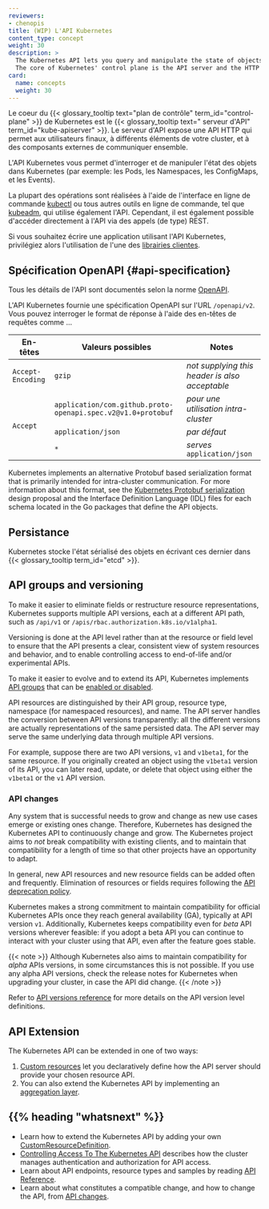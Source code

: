 ```yaml
---
reviewers:
- chenopis
title: (WIP) L'API Kubernetes
content_type: concept
weight: 30
description: >
  The Kubernetes API lets you query and manipulate the state of objects in Kubernetes.
  The core of Kubernetes' control plane is the API server and the HTTP API that it exposes. Users, the different parts of your cluster, and external components all communicate with one another through the API server.
card:
  name: concepts
  weight: 30
---
```


<!-- overview -->

Le coeur du {{< glossary_tooltip text="plan de contrôle" term_id="control-plane" >}} 
de Kubernetes est le {{< glossary_tooltip text=" serveur d'API" term_id="kube-apiserver" >}}. 
Le serveur d'API expose une API HTTP qui permet aux utilisateurs finaux, à différents éléments de votre cluster, 
et à des composants externes de communiquer ensemble.

L'API Kubernetes vous permet d'interroger et de manipuler l'état des objets dans Kubernetes
(par exemple: les Pods, les Namespaces, les ConfigMaps, et les Events).

La plupart des opérations sont réalisées à l'aide de l'interface en ligne de commande 
[kubectl](/fr/docs/reference/kubectl/overview/) 
ou tous autres outils en ligne de commande, tel que 
[kubeadm](/fr/docs/reference/setup-tools/kubeadm/), qui utilise également l'API.
Cependant, il est également possible d'accéder directement à l'API via des appels (de type) REST.

<!-- Most operations can be performed through the
[kubectl](/docs/reference/kubectl/overview/) command-line interface or other
command-line tools, such as
[kubeadm](/docs/reference/setup-tools/kubeadm/), which in turn use the
API. However, you can also access the API directly using REST calls. -->

Si vous souhaitez écrire une application utilisant l'API Kubernetes, privilégiez alors l'utilisation de l'une des [librairies clientes](/docs/reference/using-api/client-libraries/).

<!-- body -->

## Spécification OpenAPI {#api-specification}

Tous les détails de l'API sont documentés selon la norme [OpenAPI](https://www.openapis.org/). 

L'API Kubernetes fournie une spécification OpenAPI sur l'URL `/openapi/v2`.
Vous pouvez interroger le format de réponse à l'aide des en-têtes de requêtes comme ...

<!-- The Kubernetes API server serves an OpenAPI spec via the `/openapi/v2` endpoint.
You can request the response format using request headers as follows: -->

<table>
  <caption style="display:none">Valeurs possibles des en-têtes de requêtes des requêtes OpenAPI v2</caption>
  <thead>
     <tr>
        <th>En-têtes</th>
        <th style="min-width: 50%;">Valeurs possibles</th>
        <th>Notes</th>
     </tr>
  </thead>
  <tbody>
     <tr>
        <td><code>Accept-Encoding</code></td>
        <td><code>gzip</code></td>
        <td><em>not supplying this header is also acceptable</em></td>
     </tr>
     <tr>
        <td rowspan="3"><code>Accept</code></td>
        <td><code>application/com.github.proto-openapi.spec.v2@v1.0+protobuf</code></td>
        <td><em>pour une utilisation intra-cluster</em></td>
     </tr>
     <tr>
        <td><code>application/json</code></td>
        <td><em>par défaut</em></td>
     </tr>
     <tr>
        <td><code>*</code></td>
        <td><em>serves </em><code>application/json</code></td>
     </tr>
  </tbody>
</table>

Kubernetes implements an alternative Protobuf based serialization format that
is primarily intended for intra-cluster communication. For more information
about this format, see the [Kubernetes Protobuf serialization](https://github.com/kubernetes/community/blob/master/contributors/design-proposals/api-machinery/protobuf.md) design proposal and the
Interface Definition Language (IDL) files for each schema located in the Go
packages that define the API objects.

## Persistance

Kubernetes stocke l'état sérialisé des objets en écrivant ces dernier dans
{{< glossary_tooltip term_id="etcd" >}}.

## API groups and versioning

To make it easier to eliminate fields or restructure resource representations,
Kubernetes supports multiple API versions, each at a different API path, such
as `/api/v1` or `/apis/rbac.authorization.k8s.io/v1alpha1`.

Versioning is done at the API level rather than at the resource or field level
to ensure that the API presents a clear, consistent view of system resources
and behavior, and to enable controlling access to end-of-life and/or
experimental APIs.

To make it easier to evolve and to extend its API, Kubernetes implements
[API groups](/docs/reference/using-api/#api-groups) that can be
[enabled or disabled](/docs/reference/using-api/#enabling-or-disabling).

API resources are distinguished by their API group, resource type, namespace
(for namespaced resources), and name. The API server handles the conversion between
API versions transparently: all the different versions are actually representations
of the same persisted data. The API server may serve the same underlying data
through multiple API versions.

For example, suppose there are two API versions, `v1` and `v1beta1`, for the same
resource. If you originally created an object using the `v1beta1` version of its
API, you can later read, update, or delete that object
using either the `v1beta1` or the `v1` API version.

### API changes

Any system that is successful needs to grow and change as new use cases emerge or existing ones change.
Therefore, Kubernetes has designed the Kubernetes API to continuously change and grow.
The Kubernetes project aims to _not_ break compatibility with existing clients, and to maintain that
compatibility for a length of time so that other projects have an opportunity to adapt.

In general, new API resources and new resource fields can be added often and frequently.
Elimination of resources or fields requires following the
[API deprecation policy](/docs/reference/using-api/deprecation-policy/).

Kubernetes makes a strong commitment to maintain compatibility for official Kubernetes APIs
once they reach general availability (GA), typically at API version `v1`. Additionally,
Kubernetes keeps compatibility even for _beta_ API versions wherever feasible:
if you adopt a beta API you can continue to interact with your cluster using that API,
even after the feature goes stable.

{{< note >}}
Although Kubernetes also aims to maintain compatibility for _alpha_ APIs versions, in some
circumstances this is not possible. If you use any alpha API versions, check the release notes
for Kubernetes when upgrading your cluster, in case the API did change.
{{< /note >}}

Refer to [API versions reference](/docs/reference/using-api/#api-versioning)
for more details on the API version level definitions.



## API Extension

The Kubernetes API can be extended in one of two ways:

1. [Custom resources](/docs/concepts/extend-kubernetes/api-extension/custom-resources/)
   let you declaratively define how the API server should provide your chosen resource API.
1. You can also extend the Kubernetes API by implementing an
   [aggregation layer](/docs/concepts/extend-kubernetes/api-extension/apiserver-aggregation/).

## {{% heading "whatsnext" %}}

- Learn how to extend the Kubernetes API by adding your own
  [CustomResourceDefinition](/docs/tasks/extend-kubernetes/custom-resources/custom-resource-definitions/).
- [Controlling Access To The Kubernetes API](/docs/concepts/security/controlling-access/) describes
  how the cluster manages authentication and authorization for API access.
- Learn about API endpoints, resource types and samples by reading
  [API Reference](/docs/reference/kubernetes-api/).
- Learn about what constitutes a compatible change, and how to change the API, from
  [API changes](https://git.k8s.io/community/contributors/devel/sig-architecture/api_changes.md#readme).
